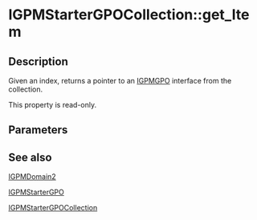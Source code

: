 # IGPMStarterGPOCollection::get_Item

## Description

Given an index, returns a pointer to an [IGPMGPO](https://learn.microsoft.com/previous-versions/windows/desktop/api/gpmgmt/nn-gpmgmt-igpmgpo) interface from the collection.

This property is read-only.

## Parameters

## See also

[IGPMDomain2](https://learn.microsoft.com/previous-versions/windows/desktop/api/gpmgmt/nn-gpmgmt-igpmdomain)

[IGPMStarterGPO](https://learn.microsoft.com/previous-versions/windows/desktop/api/gpmgmt/nn-gpmgmt-igpmstartergpo)

[IGPMStarterGPOCollection](https://learn.microsoft.com/previous-versions/windows/desktop/api/gpmgmt/nn-gpmgmt-igpmstartergpocollection)